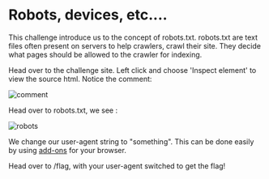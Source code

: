 # Robots, devices, etc....

This challenge introduce us to the concept of robots.txt. robots.txt are text files often present on servers to help crawlers, crawl their site. They decide what pages should be allowed to the crawler for indexing.

Head over to the challenge site. Left click and choose 'Inspect element' to view the source html. Notice the comment:

![comment](https://i.ibb.co/9TJBWHj/comment.png)

Head over to robots.txt, we see :

![robots](https://i.ibb.co/0fTS9XD/Screenshot-2021-01-12-at-2-16-58-PM.png)

We change our user-agent string to "something". This can be done easily by using [add-ons](https://addons.mozilla.org/en-US/firefox/addon/user-agent-string-switcher/?utm_source=addons.mozilla.org&utm_medium=referral&utm_content=search) for your browser.

Head over to /flag, with your user-agent switched to get the flag!
